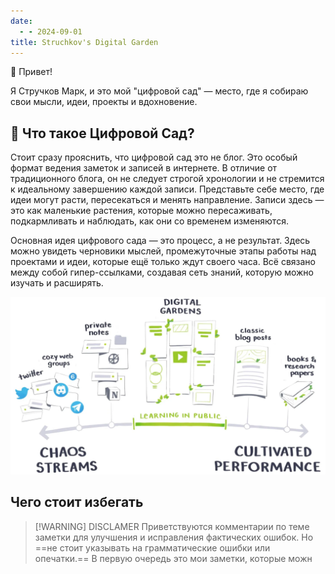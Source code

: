 ```yaml
---
date:
  - - 2024-09-01
title: Struchkov's Digital Garden
---
```

👋 Привет!

Я Стручков Марк, и это мой "цифровой сад" — место, где я собираю свои мысли, идеи, проекты и вдохновение. 
## 🍃 Что такое Цифровой Сад?
Стоит сразу прояснить, что цифровой сад это не блог. Это особый формат ведения заметок и записей в интернете. В отличие от традиционного блога, он не следует строгой хронологии и не стремится к идеальному завершению каждой записи. Представьте себе место, где идеи могут расти, пересекаться и менять направление. Записи здесь — это как маленькие растения, которые можно пересаживать, подкармливать и наблюдать, как они со временем изменяются.

Основная идея цифрового сада — это процесс, а не результат. Здесь можно увидеть черновики мыслей, промежуточные этапы работы над проектами и идеи, которые ещё только ждут своего часа. Всё связано между собой гипер-ссылками, создавая сеть знаний, которую можно изучать и расширять.

![digital-garden](files/digital-garden.png)

## Чего стоит избегать
> [!WARNING] DISCLAMER
> Приветствуются комментарии по теме заметки для улучшения и исправления фактических ошибок. Но ==не стоит указывать на грамматические ошибки или опечатки.== В первую очередь это мои заметки, которые можн


